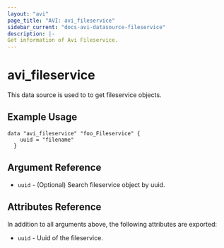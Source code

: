 ```yaml
---
layout: "avi"
page_title: "AVI: avi_fileservice"
sidebar_current: "docs-avi-datasource-fileservice"
description: |-
Get information of Avi Fileservice.
---
```


# avi_fileservice

This data source is used to to get fileservice objects.

## Example Usage

```hcl
data "avi_fileservice" "foo_Fileservice" {
    uuid = "filename"
  }
```

## Argument Reference

* `uuid` - (Optional) Search fileservice object by uuid.
  
## Attributes Reference

In addition to all arguments above, the following attributes are exported:

* `uuid` - Uuid of the fileservice.